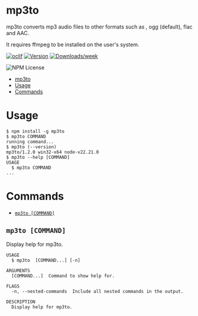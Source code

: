# mp3to

mp3to converts mp3 audio files to other formats such as , ogg (default), flac and AAC.

It requires ffmpeg to be installed on the user's system.

[![oclif](https://img.shields.io/badge/cli-oclif-brightgreen.svg)](https://oclif.io)
[![Version](https://img.shields.io/npm/v/mp3to.svg)](https://npmjs.org/package/mp3to)
[![Downloads/week](https://img.shields.io/npm/dw/mp3to.svg)](https://npmjs.org/package/mp3to)

![NPM License](https://img.shields.io/npm/l/mp3to)

<!-- toc -->
* [mp3to](#mp3to)
* [Usage](#usage)
* [Commands](#commands)
<!-- tocstop -->

# Usage

<!-- usage -->
```sh-session
$ npm install -g mp3to
$ mp3to COMMAND
running command...
$ mp3to (--version)
mp3to/1.2.0 win32-x64 node-v22.21.0
$ mp3to --help [COMMAND]
USAGE
  $ mp3to COMMAND
...
```
<!-- usagestop -->

# Commands

<!-- commands -->
* [`mp3to [COMMAND]`](#mp3to-command)

## `mp3to [COMMAND]`

Display help for mp3to.

```
USAGE
  $ mp3to  [COMMAND...] [-n]

ARGUMENTS
  [COMMAND...]  Command to show help for.

FLAGS
  -n, --nested-commands  Include all nested commands in the output.

DESCRIPTION
  Display help for mp3to.
```
<!-- commandsstop -->
